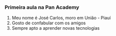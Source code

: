 ### Primeira aula na Pan Academy

1. Meu nome é José Carlos, moro em União - Piauí
2. Gosto de confabular com os amigos
3. Sempre apto a aprender novas tecnologias
